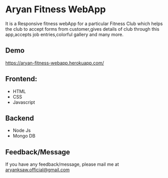 
# Aryan Fitness WebApp

It is a Responsive fitness webApp for a particular Fitness Club which helps the club to accept forms from customer,gives details of club through this app,accepts job entries,colorful gallery and many more.



## Demo

https://aryan-fitness-webapp.herokuapp.com/


## Frontend:

- HTML
- CSS
- Javascript



## Backend

 - Node Js
 - Mongo DB

## Feedback/Message

If you have any feedback/message, please mail me at aryanksaw.official@gmail.com


